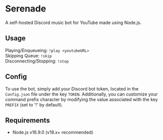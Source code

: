 # Serenade
A self-hosted Discord music bot for YouTube made using Node.js.

## Usage
Playing/Enqueueing: ```!play <youtubeURL>```  
Skipping Queue: ```!skip```  
Disconnecting/Stopping: ```!stop```

## Config
To use the bot, simply add your Discord bot token, located in the ```Config.json``` file under the key ```TOKEN```.
Additionally, you can customize your command prefix character by modifying the value associated with the key ```PREFIX``` (set to '!' by default).

## Requirements
- Node.js v16.9.0 (v18.x+ recommended)
